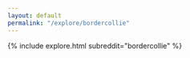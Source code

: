 ```yaml
---
layout: default
permalink: "/explore/bordercollie"
---
```


<link rel="stylesheet" type="text/css" href="/static/css/explore.css">
{% include explore.html subreddit="bordercollie" %}
